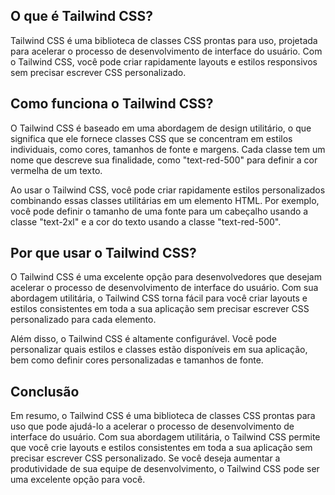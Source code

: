 <h2> O que é Tailwind CSS? </h2>

Tailwind CSS é uma biblioteca de classes CSS prontas para uso, projetada para acelerar o processo de desenvolvimento de interface do usuário. Com o Tailwind CSS, você pode criar rapidamente layouts e estilos responsivos sem precisar escrever CSS personalizado.

<h2> Como funciona o Tailwind CSS? </h2> 

O Tailwind CSS é baseado em uma abordagem de design utilitário, o que significa que ele fornece classes CSS que se concentram em estilos individuais, como cores, tamanhos de fonte e margens. Cada classe tem um nome que descreve sua finalidade, como "text-red-500" para definir a cor vermelha de um texto.

Ao usar o Tailwind CSS, você pode criar rapidamente estilos personalizados combinando essas classes utilitárias em um elemento HTML. Por exemplo, você pode definir o tamanho de uma fonte para um cabeçalho usando a classe "text-2xl" e a cor do texto usando a classe "text-red-500".

<h2>Por que usar o Tailwind CSS?</h2>

O Tailwind CSS é uma excelente opção para desenvolvedores que desejam acelerar o processo de desenvolvimento de interface do usuário. Com sua abordagem utilitária, o Tailwind CSS torna fácil para você criar layouts e estilos consistentes em toda a sua aplicação sem precisar escrever CSS personalizado para cada elemento.

Além disso, o Tailwind CSS é altamente configurável. Você pode personalizar quais estilos e classes estão disponíveis em sua aplicação, bem como definir cores personalizadas e tamanhos de fonte.

<h2> Conclusão </h2>
Em resumo, o Tailwind CSS é uma biblioteca de classes CSS prontas para uso que pode ajudá-lo a acelerar o processo de desenvolvimento de interface do usuário. Com sua abordagem utilitária, o Tailwind CSS permite que você crie layouts e estilos consistentes em toda a sua aplicação sem precisar escrever CSS personalizado. Se você deseja aumentar a produtividade de sua equipe de desenvolvimento, o Tailwind CSS pode ser uma excelente opção para você.
